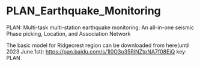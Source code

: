 # PLAN_Earthquake_Monitoring
PLAN: Multi-task multi-station earthquake monitoring: An all-in-one seismic Phase picking, Location, and Association Network

The basic model for Ridgecrest region can be downloaded from here(until 2023 June.1st):
https://pan.baidu.com/s/1l0O3o35RlNZtpNA7f08EiQ key: PLAN 

